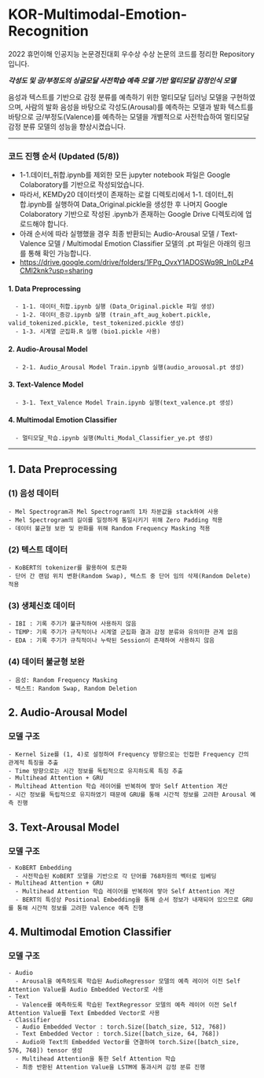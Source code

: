 # KOR-Multimodal-Emotion-Recognition
2022 휴먼이해 인공지능 논문경진대회 우수상 수상 논문의 코드를 정리한 Repository입니다. 


_**각성도 및 긍/부정도의 싱글모달 사전학습 예측 모델 기반 멀티모달 감정인식 모델**_


음성과 텍스트를 기반으로 감정 분류를 예측하기 위한 멀티모달 딥러닝 모델을 구현하였으며, 사람의 발화 음성을 바탕으로 각성도(Arousal)를 예측하는 모델과 발화 텍스트를 바탕으로 긍/부정도(Valence)를 예측하는 모델을 개별적으로 사전학습하여 멀티모달 감정 분류 모델의 성능을 향상시켰습니다.

----
### 코드 진행 순서 (Updated (5/8))
  - 1-1.데이터_취합.ipynb를 제외한 모든 jupyter notebook 파일은 Google Colaboratory를 기반으로 작성되었습니다.
  - 따라서, KEMDy20 데이터셋이 존재하는 로컬 디렉토리에서 1-1. 데이터_취합.ipynb를 실행하여 Data_Original.pickle을 생성한 후 나머지 Google Colaboratory 기반으로 작성된 .ipynb가 존재하는 Google Drive 디렉토리에 업로드해야 합니다.
  - 아래 순서에 따라 실행했을 경우 최종 반환되는 Audio-Arousal 모델 / Text-Valence 모델 / Multimodal Emotion Classifier 모델의 .pt 파일은 아래의 링크를 통해 확인 가능합니다.
  - https://drive.google.com/drive/folders/1FPg_OvxY1ADOSWq9R_ln0LzP4CMl2knk?usp=sharing
#### 1. Data Preprocessing
      - 1-1. 데이터_취합.ipynb 실행 (Data_Original.pickle 파일 생성)
      - 1-2. 데이터_증강.ipynb 실행 (train_aft_aug_kobert.pickle, valid_tokenized.pickle, test_tokenized.pickle 생성)
      - 1-3. 시계열 군집화.R 실행 (bio1.pickle 사용)
#### 2. Audio-Arousal Model
      - 2-1. Audio_Arousal Model Train.ipynb 실행(audio_arouosal.pt 생성)
#### 3. Text-Valence Model
      - 3-1. Text_Valence Model Train.ipynb 실행(text_valence.pt 생성)
#### 4. Multimodal Emotion Classifier
      - 멀티모달_학습.ipynb 실행(Multi_Modal_Classifier_ye.pt 생성)
----

## 1. Data Preprocessing


###  (1) 음성 데이터
    - Mel Spectrogram과 Mel Spectrogram의 1차 차분값을 stack하여 사용
    - Mel Spectrogram의 길이를 일정하게 통일시키기 위해 Zero Padding 적용
    - 데이터 불균형 보완 및 완화를 위해 Random Frequency Masking 적용 
 
###  (2) 텍스트 데이터
    - KoBERT의 tokenizer를 활용하여 토큰화
    - 단어 간 랜덤 위치 변환(Random Swap), 텍스트 중 단어 임의 삭제(Random Delete) 적용
    
###  (3) 생체신호 데이터
    - IBI : 기록 주기가 불규칙하여 사용하지 않음
    - TEMP: 기록 주기가 규칙적이나 시계열 군집화 결과 감정 분류와 유의미한 관계 없음
    - EDA : 기록 주기가 규칙적이나 누락된 Session이 존재하여 사용하지 않음

###  (4) 데이터 불균형 보완
    - 음성: Random Frequency Masking
    - 텍스트: Random Swap, Random Deletion


## 2. Audio-Arousal Model

###  모델 구조
    - Kernel Size를 (1, 4)로 설정하여 Frequency 방향으로는 인접한 Frequency 간의 관계적 특징을 추출
    - Time 방향으로는 시간 정보를 독립적으로 유지하도록 특징 추출
    - Multihead Attention + GRU
    - Multihead Attention 학습 레이어를 반복하여 쌓아 Self Attention 계산
    - 시간 정보를 독립적으로 유지하였기 때문에 GRU를 통해 시간적 정보를 고려한 Arousal 예측 진행


## 3. Text-Arousal Model
###  모델 구조
    - KoBERT Embedding
      - 사전학습된 KoBERT 모델을 기반으로 각 단어를 768차원의 벡터로 임베딩
    - Multihead Attention + GRU
      - Multihead Attention 학습 레이어를 반복하여 쌓아 Self Attention 계산
      - BERT의 특성상 Positional Embedding을 통해 순서 정보가 내재되어 있으므로 GRU를 통해 시간적 정보를 고려한 Valence 예측 진행


## 4. Multimodal Emotion Classifier
###  모델 구조
    - Audio
      - Arousal을 예측하도록 학습된 AudioRegressor 모델의 예측 레이어 이전 Self Attention Value를 Audio Embedded Vector로 사용
    - Text
      - Valence를 예측하도록 학습된 TextRegressor 모델의 예측 레이어 이전 Self Attention Value를 Text Embedded Vector로 사용
    - Classifier
      - Audio Embedded Vector : torch.Size([batch_size, 512, 768])
      - Text Embedded Vector : torch.Size([batch_size, 64, 768])
      - Audio와 Text의 Embedded Vector를 연결하여 torch.Size([batch_size, 576, 768]) tensor 생성
      - Multihead Attention을 통한 Self Attention 학습
      - 최종 반환된 Attention Value을 LSTM에 통과시켜 감정 분류 진행

 
